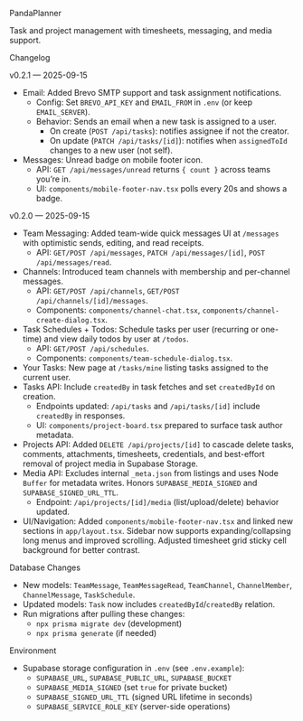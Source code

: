 PandaPlanner

Task and project management with timesheets, messaging, and media support.

Changelog

v0.2.1 — 2025-09-15

- Email: Added Brevo SMTP support and task assignment notifications.
  - Config: Set `BREVO_API_KEY` and `EMAIL_FROM` in `.env` (or keep `EMAIL_SERVER`).
  - Behavior: Sends an email when a new task is assigned to a user.
    - On create (`POST /api/tasks`): notifies assignee if not the creator.
    - On update (`PATCH /api/tasks/[id]`): notifies when `assignedToId` changes to a new user (not self).
- Messages: Unread badge on mobile footer icon.
  - API: `GET /api/messages/unread` returns `{ count }` across teams you’re in.
  - UI: `components/mobile-footer-nav.tsx` polls every 20s and shows a badge.

v0.2.0 — 2025-09-15

- Team Messaging: Added team-wide quick messages UI at `/messages` with optimistic sends, editing, and read receipts.
  - API: `GET/POST /api/messages`, `PATCH /api/messages/[id]`, `POST /api/messages/read`.
- Channels: Introduced team channels with membership and per-channel messages.
  - API: `GET/POST /api/channels`, `GET/POST /api/channels/[id]/messages`.
  - Components: `components/channel-chat.tsx`, `components/channel-create-dialog.tsx`.
- Task Schedules + Todos: Schedule tasks per user (recurring or one-time) and view daily todos by user at `/todos`.
  - API: `GET/POST /api/schedules`.
  - Components: `components/team-schedule-dialog.tsx`.
- Your Tasks: New page at `/tasks/mine` listing tasks assigned to the current user.
- Tasks API: Include `createdBy` in task fetches and set `createdById` on creation.
  - Endpoints updated: `/api/tasks` and `/api/tasks/[id]` include `createdBy` in responses.
  - UI: `components/project-board.tsx` prepared to surface task author metadata.
- Projects API: Added `DELETE /api/projects/[id]` to cascade delete tasks, comments, attachments, timesheets, credentials, and best-effort removal of project media in Supabase Storage.
- Media API: Excludes internal `_meta.json` from listings and uses Node `Buffer` for metadata writes. Honors `SUPABASE_MEDIA_SIGNED` and `SUPABASE_SIGNED_URL_TTL`.
  - Endpoint: `/api/projects/[id]/media` (list/upload/delete) behavior updated.
- UI/Navigation: Added `components/mobile-footer-nav.tsx` and linked new sections in `app/layout.tsx`. Sidebar now supports expanding/collapsing long menus and improved scrolling. Adjusted timesheet grid sticky cell background for better contrast.

Database Changes

- New models: `TeamMessage`, `TeamMessageRead`, `TeamChannel`, `ChannelMember`, `ChannelMessage`, `TaskSchedule`.
- Updated models: `Task` now includes `createdById`/`createdBy` relation.
- Run migrations after pulling these changes:
  - `npx prisma migrate dev` (development)
  - `npx prisma generate` (if needed)

Environment

- Supabase storage configuration in `.env` (see `.env.example`):
  - `SUPABASE_URL`, `SUPABASE_PUBLIC_URL`, `SUPABASE_BUCKET`
  - `SUPABASE_MEDIA_SIGNED` (set `true` for private bucket)
  - `SUPABASE_SIGNED_URL_TTL` (signed URL lifetime in seconds)
  - `SUPABASE_SERVICE_ROLE_KEY` (server-side operations)

